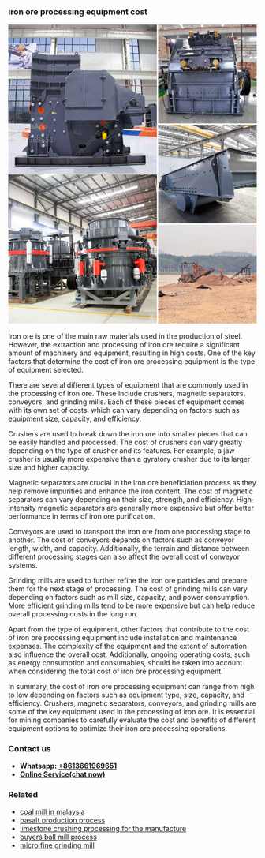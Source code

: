 <h3>iron ore processing equipment cost</h3><img src='1702950075.jpg' alt=''><p>Iron ore is one of the main raw materials used in the production of steel. However, the extraction and processing of iron ore require a significant amount of machinery and equipment, resulting in high costs. One of the key factors that determine the cost of iron ore processing equipment is the type of equipment selected.</p><p>There are several different types of equipment that are commonly used in the processing of iron ore. These include crushers, magnetic separators, conveyors, and grinding mills. Each of these pieces of equipment comes with its own set of costs, which can vary depending on factors such as equipment size, capacity, and efficiency.</p><p>Crushers are used to break down the iron ore into smaller pieces that can be easily handled and processed. The cost of crushers can vary greatly depending on the type of crusher and its features. For example, a jaw crusher is usually more expensive than a gyratory crusher due to its larger size and higher capacity.</p><p>Magnetic separators are crucial in the iron ore beneficiation process as they help remove impurities and enhance the iron content. The cost of magnetic separators can vary depending on their size, strength, and efficiency. High-intensity magnetic separators are generally more expensive but offer better performance in terms of iron ore purification.</p><p>Conveyors are used to transport the iron ore from one processing stage to another. The cost of conveyors depends on factors such as conveyor length, width, and capacity. Additionally, the terrain and distance between different processing stages can also affect the overall cost of conveyor systems.</p><p>Grinding mills are used to further refine the iron ore particles and prepare them for the next stage of processing. The cost of grinding mills can vary depending on factors such as mill size, capacity, and power consumption. More efficient grinding mills tend to be more expensive but can help reduce overall processing costs in the long run.</p><p>Apart from the type of equipment, other factors that contribute to the cost of iron ore processing equipment include installation and maintenance expenses. The complexity of the equipment and the extent of automation also influence the overall cost. Additionally, ongoing operating costs, such as energy consumption and consumables, should be taken into account when considering the total cost of iron ore processing equipment.</p><p>In summary, the cost of iron ore processing equipment can range from high to low depending on factors such as equipment type, size, capacity, and efficiency. Crushers, magnetic separators, conveyors, and grinding mills are some of the key equipment used in the processing of iron ore. It is essential for mining companies to carefully evaluate the cost and benefits of different equipment options to optimize their iron ore processing operations.</p><h3>Contact us</h3><ul><li><strong>Whatsapp:&nbsp;<a href="https://wa.me/8613661969651">+8613661969651</a></strong></li><li><a href="https://swt.shibang-china.com/?git&amp;zhl&amp;iron ore processing equipment cost"><strong>Online Service(chat now)</strong></a></li></ul><h3>Related</h3><ul><li><a href='coal mill in malaysia.md'>coal mill in malaysia</a></li><li><a href='basalt production process.md'>basalt production process</a></li><li><a href='limestone crushing processing for the manufacture.md'>limestone crushing processing for the manufacture</a></li><li><a href='buyers ball mill process.md'>buyers ball mill process</a></li><li><a href='micro fine grinding mill.md'>micro fine grinding mill</a></li></ul>